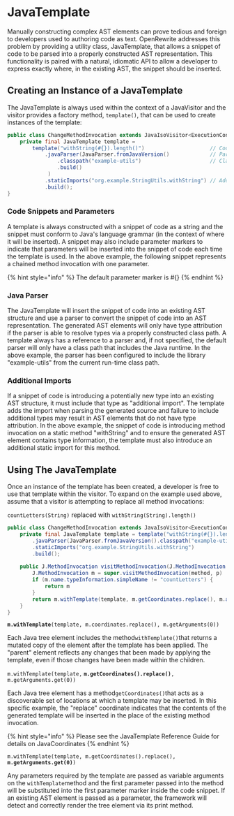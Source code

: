 # JavaTemplate

Manually constructing complex AST elements can prove tedious and foreign to developers used to authoring code as text. OpenRewrite addresses this problem by providing a utility class, JavaTemplate, that allows a snippet of code to be parsed into a properly constructed AST representation. This functionality is paired with a natural, idiomatic API to allow a developer to express exactly where, in the existing AST, the snippet should be inserted. 

## Creating an Instance of a JavaTemplate

The JavaTemplate is always used within the context of a JavaVisitor and the visitor provides a factory method, `template()`,  that can be used to create instances of the template:

```java
public class ChangeMethodInvocation extends JavaIsoVisitor<ExecutionContext> {
    private final JavaTemplate template =
        template("withString(#{}).length()")                     // Code Snippet
            .javaParser(JavaParser.fromJavaVersion()             // Parser &
                .classpath("example-utils")                      // Classpath
                .build()
             )
            .staticImports("org.example.StringUtils.withString") // Additional imports
            .build();
}
```

### Code Snippets and Parameters

A template is always constructed with a snippet of code as a string and the snippet must conform to Java's language grammar \(in the context of where it will be inserted\). A snippet may also include parameter markers to indicate that parameters will be inserted into the snippet of code each time the template is used. In the above example, the following snippet represents a chained method invocation with one parameter.

{% hint style="info" %}
 The default parameter marker is \#{}
{% endhint %}

### Java Parser

The JavaTemplate will insert the snippet of code into an existing AST structure and use a parser to convert the snippet of code into an AST representation. The generated AST elements will only have type attribution if the parser is able to resolve types via a properly constructed class path. A template always has a reference to a parser and, if not specified, the default parser will only have a class path that includes the Java runtime. In the above example, the parser has been configured to include the library "example-utils" from the current run-time class path.

### Additional Imports

If a snippet of code is introducing a potentially new type into an existing AST structure, it must include that type as "additional import". The template adds the import when parsing the generated source and failure to include additional types may result in AST elements that do not have type attribution. In the above example, the snippet of code is introducing method invocation on a static method "withString" and to ensure the generated AST element contains type information, the template must also introduce an additional static import for this method.

## Using The JavaTemplate

Once an instance of the template has been created, a developer is free to use that template within the visitor. To expand on the example used above, assume that a visitor is attempting to replace all method invocations:  
  
`countLetters(String)` replaced with  `withString(String).length()`

```java
public class ChangeMethodInvocation extends JavaIsoVisitor<ExecutionContext> {
    private final JavaTemplate template = template("withString(#{}).length()")
        .javaParser(JavaParser.fromJavaVersion().classpath("example-utils").build())
        .staticImports("org.example.StringUtils.withString")
        .build();
        
    public J.MethodInvocation visitMethodInvocation(J.MethodInvocation method, ExecutionContext p) {
        J.MethodInvocation m = super.visitMethodInvocation(method, p)
        if (m.name.typeInformation.simpleName != "countLetters") {
            return m
        }
        return m.withTemplate(template, m.getCoordinates.replace(), m.arguments[0]) //Template Invocation 
    }       
}
```

**`m.withTemplate`**`(template, m.coordinates.replace(), m.getArguments(0))`  
  
Each Java tree element includes the method`withTemplate()`that returns a mutated copy of the element after the template has been applied. The "parent" element reflects any changes that been made by applying the template, even if those changes have been made within the children.

`m.withTemplate(template,` **`m.getCoordinates().replace()`**`, m.getArguments.get(0))`

Each Java tree element has a method`getCoordinates()`that acts as a discoverable set of locations at which a template may be inserted. In this specific example, the "replace" coordinate indicates that the contents of the generated template will be inserted in the place of the existing method invocation.

{% hint style="info" %}
Please see the JavaTemplate Reference Guide for details on JavaCoordinates
{% endhint %}

`m.withTemplate(template, m.getCoordinates().replace(),` **`m.getArguments.get(0)`**`)`

Any parameters required by the template are passed as variable arguments on the `withTemplate`method and the first parameter passed into the method will be substituted into the first parameter marker inside the code snippet. If an existing AST element is passed as a parameter, the framework will detect and correctly render the tree element via its print method.

